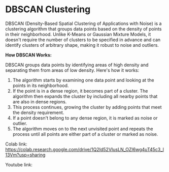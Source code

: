 # DBSCAN Clustering

DBSCAN (Density-Based Spatial Clustering of Applications with Noise) is a clustering algorithm that groups data points based on the density of points in their neighborhood. Unlike K-Means or Gaussian Mixture Models, it doesn't require the number of clusters to be specified in advance and can identify clusters of arbitrary shape, making it robust to noise and outliers.

**How DBSCAN Works:**

DBSCAN groups data points by identifying areas of high density and separating them from areas of low density. Here's how it works:

1. The algorithm starts by examining one data point and looking at the points in its neighborhood.
2. If the point is in a dense region, it becomes part of a cluster. The algorithm then expands the cluster by including all nearby points that are also in dense regions.
3. This process continues, growing the cluster by adding points that meet the density requirement.
4. If a point doesn't belong to any dense region, it is marked as noise or outlier.
5. The algorithm moves on to the next unvisited point and repeats the process until all points are either part of a cluster or marked as noise.

Colab link: https://colab.research.google.com/drive/1Q2Id52VIusLN_OZI6wg4uT45c3_I13Vm?usp=sharing

Youtube link: 
